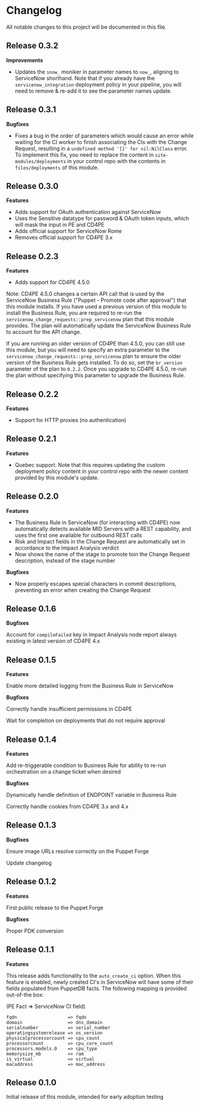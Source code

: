 # Changelog

All notable changes to this project will be documented in this file.

## Release 0.3.2

**Improvements**
- Updates the `snow_` moniker in parameter names to `now_`, aligning to ServiceNow shorthand. Note that if you already have the `servicenow_integration` deployment policy in your pipeline, you will need to remove & re-add it to see the parameter names update.

## Release 0.3.1

**Bugfixes**
- Fixes a bug in the order of parameters which would cause an error while waiting for the CI worker to finish associating the CIs with the Change Request, resulting in a `undefined method '[]' for nil:NilClass` error. To implement this fix, you need to replace the content in `site-modules/deployments` in your control repo with the contents in `files/deployments` of this module.

## Release 0.3.0

**Features**
- Adds support for OAuth authentication against ServiceNow
- Uses the Sensitive datatype for password & OAuth token inputs, which will mask the input in PE and CD4PE
- Adds official support for ServiceNow Rome
- Removes official support for CD4PE 3.x

## Release 0.2.3

**Features**
- Adds support for CD4PE 4.5.0

Note: CD4PE 4.5.0 changes a certain API call that is used by the ServiceNow Business Rule ("Puppet - Promote code after approval") that this module installs. If you have used a previous version of this module to install the Business Rule, you are required to re-run the `servicenow_change_requests::prep_servicenow` plan that this module provides. The plan will automatically update the ServiceNow Business Rule to account for the API change.

If you are running an older version of CD4PE than 4.5.0, you can still use this module, but you will need to specify an extra parameter to the `servicenow_change_requests::prep_servicenow` plan to ensure the older version of the Business Rule gets installed. To do so, set the `br_version` parameter of the plan to `0.2.2`. Once you upgrade to CD4PE 4.5.0, re-run the plan without specifying this parameter to upgrade the Business Rule.



## Release 0.2.2

**Features**
- Support for HTTP proxies (no authentication)

## Release 0.2.1

**Features**
- Quebec support. Note that this requires updating the custom deployment policy content in your control repo with the newer content provided by this module's update. 

## Release 0.2.0

**Features**
- The Business Rule in ServiceNow (for interacting with CD4PE) now automatically detects available MID Servers with a REST capability, and uses the first one available for outbound REST calls
- Risk and Impact fields in the Change Request are automatically set in accordance to the Impact Analysis verdict
- Now shows the name of the stage to promote toin the Change Request description, instead of the stage number

**Bugfixes**
- Now properly escapes special characters in commit descriptions, preventing an error when creating the Change Request

## Release 0.1.6

**Bugfixes**

Account for `compileFailed` key in Impact Analysis node report always existing in latest version of CD4PE 4.x

## Release 0.1.5

**Features**

Enable more detailed logging from the Business Rule in ServiceNow

**Bugfixes**

Correctly handle insufficient permissions in CD4PE

Wait for completion on deployments that do not require approval

## Release 0.1.4

**Features**

Add re-triggerable condition to Business Rule for ability to re-run orchestration on a change ticket when desired

**Bugfixes**

Dynamically handle definition of ENDPOINT variable in Business Rule

Correctly handle cookies from CD4PE 3.x and 4.x

## Release 0.1.3

**Bugfixes**

Ensure image URLs resolve correctly on the Puppet Forge

Update changelog

## Release 0.1.2

**Features**

First public release to the Puppet Forge

**Bugfixes**

Proper PDK conversion

## Release 0.1.1

**Features**

This release adds functionality to the `auto_create_ci` option. When this feature is enabled, newly created CI's in ServiceNow will have some of their fields populated from PuppetDB facts. The following mapping is provided out-of-the box:

(PE Fact => ServiceNow CI field)

```
fqdn                   => fqdn
domain                 => dns_domain
serialnumber           => serial_number
operatingsystemrelease => os_version
physicalprocessorcount => cpu_count
processorcount         => cpu_core_count
processors.models.0    => cpu_type
memorysize_mb          => ram
is_virtual             => virtual
macaddress             => mac_address
```

## Release 0.1.0

Initial release of this module, intended for early adoption testing
